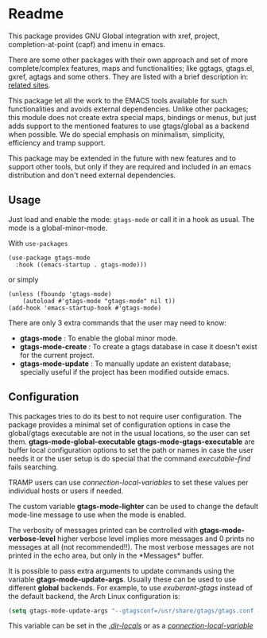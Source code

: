 Readme
======

This package provides GNU Global integration with xref, project,
completion-at-point (capf) and imenu in emacs.

There are some other packages with their own approach and set of more
complete/complex features, maps and functionalities; like ggtags,
gtags.el, gxref, agtags and some others. They are listed with a brief
description in: [related sites](https://www.gnu.org/software/global/links.html).

This package let all the work to the EMACS tools available for such
functionalities and avoids external dependencies.  Unlike other
packages; this module does not create extra special maps, bindings or
menus, but just adds support to the mentioned features to use
gtags/global as a backend when possible.  We do special emphasis on
minimalism, simplicity, efficiency and tramp support.

This package may be extended in the future with new features and to
support other tools, but only if they are required and included in
an emacs distribution and don't need external dependencies.

Usage
-----

Just load and enable the mode: `gtags-mode` or call it in a hook as
usual. The mode is a global-minor-mode.

With `use-packages`

```elisp
(use-package gtags-mode
  :hook ((emacs-startup . gtags-mode)))
```
or simply

```elisp
(unless (fboundp 'gtags-mode)
	(autoload #'gtags-mode "gtags-mode" nil t))
(add-hook 'emacs-startup-hook #'gtags-mode)
```

There are only 3 extra commands that the user may need to know:

- **gtags-mode** : To enable the global minor mode.
- **gtags-mode-create** : To create a gtags database in case it doesn't exist for the current project.
- **gtags-mode-update** : To manually update an existent database; specially useful if the project has been modified outside emacs.

Configuration
-------------

This packages tries to do its best to not require user configuration.
The package provides a minimal set of configuration options in case
the global/gtags executable are not in the usual locations, so the
user can set them. **gtags-mode-global-executable**
**gtags-mode-gtags-executable** are buffer local configuration options
to set the path or names in case the user needs it or the user setup
is do special that the command *executable-find* fails searching.

TRAMP users can use *connection-local-variables* to set these values
per individual hosts or users if needed.

The custom variable **gtags-mode-lighter** can be used to change the
default mode-line message to use when the mode is enabled.

The verbosity of messages printed can be controlled with
**gtags-mode-verbose-level** higher verbose level implies more
messages and 0 prints no messages at all (not recommended!!). The most
verbose messages are not printed in the echo area, but only in the
\*Messages\* buffer.

It is possible to pass extra arguments to update commands using the
variable **gtags-mode-update-args**. Usually these can be used to use
different **global** backends.  For example, to use *exuberant-gtags*
instead of the default backend, the Arch Linux configuration is:

```lisp
(setq gtags-mode-update-args "--gtagsconf=/usr/share/gtags/gtags.conf --gtagslabel=universal-ctags")

```

This variable can be set in the
[*.dir-locals*](https://www.gnu.org/software/emacs/manual/html_node/emacs/Directory-Variables.html)
or as a
[*connection-local-variable*](https://www.gnu.org/software/emacs/manual/html_node/elisp/Connection-Local-Variables.html)
